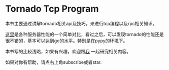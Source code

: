 Tornado Tcp Program
=======
本书主要通过讲解tornado相关api及技巧，来进行tcp编程以及rpc相关知识。


[这里](https://github.com/methane/echoserver)是各种服务器性能的一个简单对比，看过之后，可以发现tornado的性能还是很不错的，基本可以达到go的水平。特别是在pypy的环境下。

本书写的比较浅略，如果有兴趣，欢迎跟[我](huangxiaohen2738@gmail.com)
一起研究相关内容。

如果对你有帮助，请点右上角subscribe或者star.
